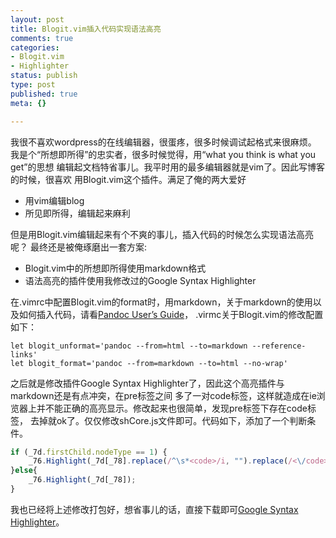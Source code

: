```yaml
--- 
layout: post
title: Blogit.vim插入代码实现语法高亮
comments: true
categories:
- Blogit.vim
- Highlighter
status: publish
type: post
published: true
meta: {}

---
```



我很不喜欢wordpress的在线编辑器，很蛋疼，很多时候调试起格式来很麻烦。
我是个“所想即所得”的忠实者，很多时候觉得，用“what you think is what you
get”的思想
编辑起文档特省事儿。我平时用的最多编辑器就是vim了。因此写博客的时候，很喜欢
用Blogit.vim这个插件。满足了俺的两大爱好

-   用vim编辑blog
-   所见即所得，编辑起来麻利

但是用Blogit.vim编辑起来有个不爽的事儿，插入代码的时候怎么实现语法高亮呢？
最终还是被俺琢磨出一套方案:

-   Blogit.vim中的所想即所得使用markdown格式
-   语法高亮的插件使用我修改过的Google Syntax Highlighter

在.vimrc中配置Blogit.vim的format时，用markdown，关于markdown的使用以及如何插入代码，请看[Pandoc
User’s Guide][]， .virmc关于Blogit.vim的修改配置如下：

~~~~ shell
let blogit_unformat='pandoc --from=html --to=markdown --reference-links'
let blogit_format='pandoc --from=markdown --to=html --no-wrap'
~~~~

之后就是修改插件Google Syntax
Highlighter了，因此这个高亮插件与markdown还是有点冲突，在pre标签之间
多了一对code标签，这样就造成在ie浏览器上并不能正确的高亮显示。修改起来也很简单，发现pre标签下存在code标签，
去掉就ok了。仅仅修改shCore.js文件即可。代码如下，添加了一个判断条件。

~~~~ javascript
if (_7d.firstChild.nodeType == 1) {
    _76.Highlight(_7d[_78].replace(/^\s*<code>/i, "").replace(/<\/code>\s*$/i, ""));
}else{
    _76.Highlight(_7d[_78]);
}
~~~~

我也已经将上述修改打包好，想省事儿的话，直接下载即可[Google Syntax
Highlighter][]。

  [Pandoc User’s Guide]: http://johnmacfarlane.net/pandoc/README.html
  [Google Syntax Highlighter]: http://dl.dropbox.com/u/5738422/google-syntax-highlighter.zip
